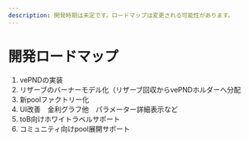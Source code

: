 ```yaml
---
description: 開発時期は未定です。ロードマップは変更される可能性があります。
---
```


# 開発ロードマップ

1. vePNDの実装&#x20;
2. リザーブのバーナーモデル化（リザーブ回収からvePNDホルダーへ分配
3. 新poolファクトリー化&#x20;
4. UI改善　金利グラフ他　パラメーター詳細表示など
5. toB向けホワイトラベルサポート
6. コミュニティ向けpool展開サポート
